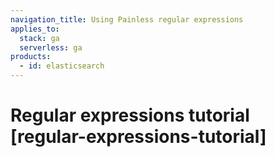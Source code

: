 ```yaml
---
navigation_title: Using Painless regular expressions
applies_to:
  stack: ga
  serverless: ga
products:
  - id: elasticsearch
---
```


# Regular expressions tutorial [regular-expressions-tutorial]
